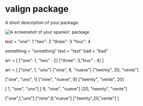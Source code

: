 # valign package

A short description of your package.

![A screenshot of your spankin' package](https://f.cloud.github.com/assets/69169/2290250/c35d867a-a017-11e3-86be-cd7c5bf3ff9b.gif)

test =
  "one":   1
  "two":   2
  "three": 3
  "four":  4

something = "something"
test      = "test"
bad       = "bad"

arr = [
  ["one":   1, "two"  : 2]
  ["three": 3,"four"   :    4]
]

arr = [
  ["one",    1,  "uno"]
  ["nine",   9,  "nueve"]
  ["twenty", 20, "vente"]

  ["one",    "uno",    1]
  ["nine",   "nueve",  9]
  ["twenty", "vente", 20]

  [ 1, "one",    "uno"]
  [ 9, "nine",   "nueve"]
  [20, "twenty", "vente"]

  ["one",1,"uno"]
  ["nine",9,"nueve"]
  ["twenty",20,"vente"]
]
